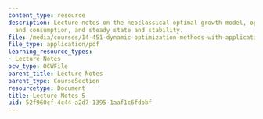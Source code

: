 ```yaml
---
content_type: resource
description: Lecture notes on the neoclassical optimal growth model, optimal investment
  and consumption, and steady state and stability.
file: /media/courses/14-451-dynamic-optimization-methods-with-applications-fall-2009/52f960cf4c44a2d713951aaf1c6fdbbf_MIT14_451F09_lec05.pdf
file_type: application/pdf
learning_resource_types:
- Lecture Notes
ocw_type: OCWFile
parent_title: Lecture Notes
parent_type: CourseSection
resourcetype: Document
title: Lecture Notes 5
uid: 52f960cf-4c44-a2d7-1395-1aaf1c6fdbbf
---
```

